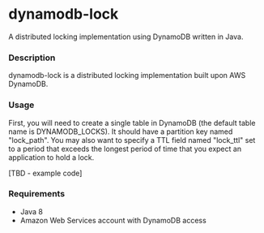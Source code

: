 # dynamodb-lock
A distributed locking implementation using DynamoDB written in Java.

### Description

dynamodb-lock is a distributed locking implementation built upon AWS DynamoDB.

### Usage

First, you will need to create a single table in DynamoDB (the default table name is DYNAMODB_LOCKS). It should have a partition key named "lock_path". You may also want to specify a TTL field named "lock_ttl" set to a period that exceeds the longest period of time that you expect an application to hold a lock.

[TBD - example code]

### Requirements

* Java 8
* Amazon Web Services account with DynamoDB access

